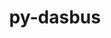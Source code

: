 ---
title: "py-dasbus"
layout: cache
categories: [package, develop]
meta: {"compilers": ["gcc@=11.4.0"], "num_specs": 11, "num_specs_by_stack": {"e4s": 11, "root": 11}, "oss": ["ubuntu22.04"], "platforms": ["linux"], "stacks": ["e4s", "root"], "targets": ["x86_64_v3"], "versions": ["1.7"]}
spec_details: [{"compiler": "gcc@=11.4.0", "hash": "kmqb5flpzcoe6mqheg2ldjcyzilz545a", "os": "ubuntu22.04", "platform": "linux", "size": "-", "stacks": ["e4s", "root"], "tarball": "https://binaries.spack.io/develop/build_cache/linux-ubuntu22.04-x86_64_v3/gcc-11.4.0/py-dasbus-1.7/linux-ubuntu22.04-x86_64_v3-gcc-11.4.0-py-dasbus-1.7-kmqb5flpzcoe6mqheg2ldjcyzilz545a.spack", "target": "x86_64_v3", "variants": ["build_system=python_pip"], "versions": ["1.7"]}, {"compiler": "gcc@=11.4.0", "hash": "b2ebch6mihryn3kwwfifngv5dc6jjwtn", "os": "ubuntu22.04", "platform": "linux", "size": "-", "stacks": ["e4s", "root"], "tarball": "https://binaries.spack.io/develop/build_cache/linux-ubuntu22.04-x86_64_v3/gcc-11.4.0/py-dasbus-1.7/linux-ubuntu22.04-x86_64_v3-gcc-11.4.0-py-dasbus-1.7-b2ebch6mihryn3kwwfifngv5dc6jjwtn.spack", "target": "x86_64_v3", "variants": ["build_system=python_pip"], "versions": ["1.7"]}, {"compiler": "gcc@=11.4.0", "hash": "xnsaqwru4qutlitccbxkdaeua3fpiq7d", "os": "ubuntu22.04", "platform": "linux", "size": "-", "stacks": ["e4s", "root"], "tarball": "https://binaries.spack.io/develop/build_cache/linux-ubuntu22.04-x86_64_v3/gcc-11.4.0/py-dasbus-1.7/linux-ubuntu22.04-x86_64_v3-gcc-11.4.0-py-dasbus-1.7-xnsaqwru4qutlitccbxkdaeua3fpiq7d.spack", "target": "x86_64_v3", "variants": ["build_system=python_pip"], "versions": ["1.7"]}, {"compiler": "gcc@=11.4.0", "hash": "zfgqxm36nem2mavdlmzx4pt4w6by454x", "os": "ubuntu22.04", "platform": "linux", "size": "-", "stacks": ["e4s", "root"], "tarball": "https://binaries.spack.io/develop/build_cache/linux-ubuntu22.04-x86_64_v3/gcc-11.4.0/py-dasbus-1.7/linux-ubuntu22.04-x86_64_v3-gcc-11.4.0-py-dasbus-1.7-zfgqxm36nem2mavdlmzx4pt4w6by454x.spack", "target": "x86_64_v3", "variants": ["build_system=python_pip"], "versions": ["1.7"]}, {"compiler": "gcc@=11.4.0", "hash": "ry44sgzhb2q3jkh4m2ywt654ma3cbghn", "os": "ubuntu22.04", "platform": "linux", "size": "-", "stacks": ["e4s", "root"], "tarball": "https://binaries.spack.io/develop/build_cache/linux-ubuntu22.04-x86_64_v3/gcc-11.4.0/py-dasbus-1.7/linux-ubuntu22.04-x86_64_v3-gcc-11.4.0-py-dasbus-1.7-ry44sgzhb2q3jkh4m2ywt654ma3cbghn.spack", "target": "x86_64_v3", "variants": ["build_system=python_pip"], "versions": ["1.7"]}, {"compiler": "gcc@=11.4.0", "hash": "oedug7lx3zfk7gakr2fu2b5day4wdov5", "os": "ubuntu22.04", "platform": "linux", "size": "-", "stacks": ["e4s", "root"], "tarball": "https://binaries.spack.io/develop/build_cache/linux-ubuntu22.04-x86_64_v3/gcc-11.4.0/py-dasbus-1.7/linux-ubuntu22.04-x86_64_v3-gcc-11.4.0-py-dasbus-1.7-oedug7lx3zfk7gakr2fu2b5day4wdov5.spack", "target": "x86_64_v3", "variants": ["build_system=python_pip"], "versions": ["1.7"]}, {"compiler": "gcc@=11.4.0", "hash": "wsorzpsjhgfismqirgfmhspkoqpa3auo", "os": "ubuntu22.04", "platform": "linux", "size": "-", "stacks": ["e4s", "root"], "tarball": "https://binaries.spack.io/develop/build_cache/linux-ubuntu22.04-x86_64_v3/gcc-11.4.0/py-dasbus-1.7/linux-ubuntu22.04-x86_64_v3-gcc-11.4.0-py-dasbus-1.7-wsorzpsjhgfismqirgfmhspkoqpa3auo.spack", "target": "x86_64_v3", "variants": ["build_system=python_pip"], "versions": ["1.7"]}, {"compiler": "gcc@=11.4.0", "hash": "huovk3ytnvaoxyu2ts5nqrw6ml5ret5k", "os": "ubuntu22.04", "platform": "linux", "size": "-", "stacks": ["e4s", "root"], "tarball": "https://binaries.spack.io/develop/build_cache/linux-ubuntu22.04-x86_64_v3/gcc-11.4.0/py-dasbus-1.7/linux-ubuntu22.04-x86_64_v3-gcc-11.4.0-py-dasbus-1.7-huovk3ytnvaoxyu2ts5nqrw6ml5ret5k.spack", "target": "x86_64_v3", "variants": ["build_system=python_pip"], "versions": ["1.7"]}, {"compiler": "gcc@=11.4.0", "hash": "xrlxsetdscswb7yxxeci63wepgbkepkl", "os": "ubuntu22.04", "platform": "linux", "size": "-", "stacks": ["e4s", "root"], "tarball": "https://binaries.spack.io/develop/build_cache/linux-ubuntu22.04-x86_64_v3/gcc-11.4.0/py-dasbus-1.7/linux-ubuntu22.04-x86_64_v3-gcc-11.4.0-py-dasbus-1.7-xrlxsetdscswb7yxxeci63wepgbkepkl.spack", "target": "x86_64_v3", "variants": ["build_system=python_pip"], "versions": ["1.7"]}, {"compiler": "gcc@=11.4.0", "hash": "eqp2qkhba3lprdigvajezkakjmt5ctnn", "os": "ubuntu22.04", "platform": "linux", "size": "-", "stacks": ["e4s", "root"], "tarball": "https://binaries.spack.io/develop/build_cache/linux-ubuntu22.04-x86_64_v3/gcc-11.4.0/py-dasbus-1.7/linux-ubuntu22.04-x86_64_v3-gcc-11.4.0-py-dasbus-1.7-eqp2qkhba3lprdigvajezkakjmt5ctnn.spack", "target": "x86_64_v3", "variants": ["build_system=python_pip"], "versions": ["1.7"]}, {"compiler": "gcc@=11.4.0", "hash": "f7d5bw4ufkab43hndn2zjzai7ed6p6uf", "os": "ubuntu22.04", "platform": "linux", "size": "-", "stacks": ["e4s", "root"], "tarball": "https://binaries.spack.io/develop/build_cache/linux-ubuntu22.04-x86_64_v3/gcc-11.4.0/py-dasbus-1.7/linux-ubuntu22.04-x86_64_v3-gcc-11.4.0-py-dasbus-1.7-f7d5bw4ufkab43hndn2zjzai7ed6p6uf.spack", "target": "x86_64_v3", "variants": ["build_system=python_pip"], "versions": ["1.7"]}]
---